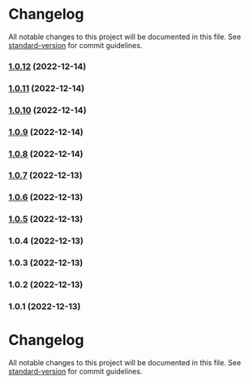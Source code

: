 # Changelog

All notable changes to this project will be documented in this file. See [standard-version](https://github.com/conventional-changelog/standard-version) for commit guidelines.

### [1.0.12](https://github.com/T-Terra/nlw_nodejs/compare/v1.0.11...v1.0.12) (2022-12-14)

### [1.0.11](https://github.com/T-Terra/nlw_nodejs/compare/v1.0.10...v1.0.11) (2022-12-14)

### [1.0.10](https://github.com/T-Terra/nlw_nodejs/compare/v1.0.9...v1.0.10) (2022-12-14)

### [1.0.9](https://github.com/T-Terra/nlw_nodejs/compare/v1.0.8...v1.0.9) (2022-12-14)

### [1.0.8](https://github.com/T-Terra/nlw_nodejs/compare/v1.0.7...v1.0.8) (2022-12-14)

### [1.0.7](https://github.com/T-Terra/nlw_nodejs/compare/v1.0.6...v1.0.7) (2022-12-13)

### [1.0.6](https://github.com/T-Terra/nlw_nodejs/compare/v1.0.5...v1.0.6) (2022-12-13)

### [1.0.5](https://github.com/T-Terra/nlw_nodejs/compare/v1.0.4...v1.0.5) (2022-12-13)

### 1.0.4 (2022-12-13)

### 1.0.3 (2022-12-13)

### 1.0.2 (2022-12-13)

### 1.0.1 (2022-12-13)

# Changelog

All notable changes to this project will be documented in this file. See [standard-version](https://github.com/conventional-changelog/standard-version) for commit guidelines.
